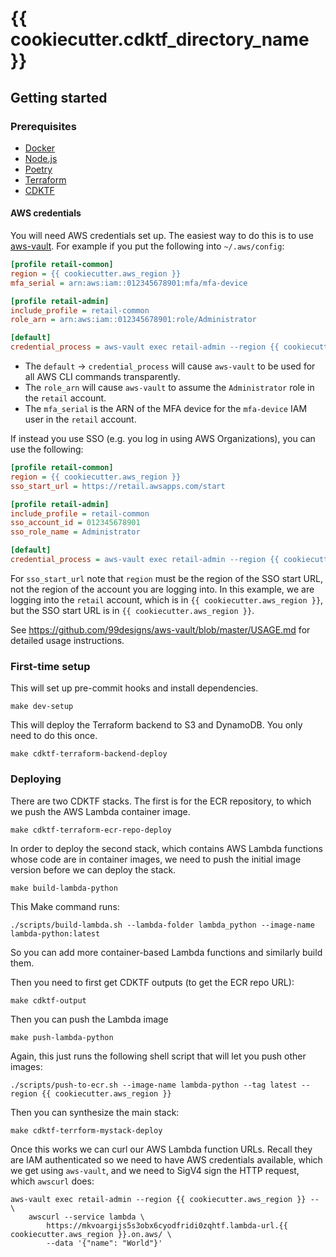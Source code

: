 # {{ cookiecutter.cdktf_directory_name }}

## Getting started

### Prerequisites

- [Docker](https://docs.docker.com/get-docker/)
- [Node.js](https://nodejs.org/en/download/package-manager/)
- [Poetry](https://python-poetry.org/docs/#installation)
- [Terraform](https://learn.hashicorp.com/tutorials/terraform/install-cli)
- [CDKTF](https://learn.hashicorp.com/tutorials/terraform/cdktf-install)

#### AWS credentials

You will need AWS credentials set up. The easiest way to do this is to
use [aws-vault](https://github.com/99designs/aws-vault). For example if you put the following into `~/.aws/config`:

```ini
[profile retail-common]
region = {{ cookiecutter.aws_region }}
mfa_serial = arn:aws:iam::012345678901:mfa/mfa-device

[profile retail-admin]
include_profile = retail-common
role_arn = arn:aws:iam::012345678901:role/Administrator

[default]
credential_process = aws-vault exec retail-admin --region {{ cookiecutter.aws_region }} --json
```

- The `default` -> `credential_process` will cause `aws-vault` to be used for all AWS CLI commands transparently.
- The `role_arn` will cause `aws-vault` to assume the `Administrator` role in the `retail` account.
- The `mfa_serial` is the ARN of the MFA device for the `mfa-device` IAM user in the `retail` account.

If instead you use SSO (e.g. you log in using AWS Organizations), you can use the following:

```ini
[profile retail-common]
region = {{ cookiecutter.aws_region }}
sso_start_url = https://retail.awsapps.com/start

[profile retail-admin]
include_profile = retail-common
sso_account_id = 012345678901
sso_role_name = Administrator

[default]
credential_process = aws-vault exec retail-admin --region {{ cookiecutter.aws_region }} --json
```

For `sso_start_url` note that `region` must be the region of the SSO start URL, not the region of the account you are
logging into. In this example, we are logging into the `retail` account, which is in `{{ cookiecutter.aws_region }}`, but the SSO start URL
is in `{{ cookiecutter.aws_region }}`.

See https://github.com/99designs/aws-vault/blob/master/USAGE.md for detailed usage instructions.

### First-time setup

This will set up pre-commit hooks and install dependencies.

```shell
make dev-setup
```

This will deploy the Terraform backend to S3 and DynamoDB. You only need to do this once.

```shell
make cdktf-terraform-backend-deploy
```

### Deploying

There are two CDKTF stacks. The first is for the ECR repository, to which we push the AWS Lambda container image.

```shell
make cdktf-terraform-ecr-repo-deploy
```

In order to deploy the second stack, which contains AWS Lambda functions whose code are in container images, we
need to push the initial image version before we can deploy the stack.

```shell
make build-lambda-python
```

This Make command runs:

```shell
./scripts/build-lambda.sh --lambda-folder lambda_python --image-name lambda-python:latest
```

So you can add more container-based Lambda functions and similarly build them.

Then you need to first get CDKTF outputs (to get the ECR repo URL):

```shell
make cdktf-output
```

Then you can push the Lambda image

```shell
make push-lambda-python
```

Again, this just runs the following shell script that will let you push other images:

```shell
./scripts/push-to-ecr.sh --image-name lambda-python --tag latest --region {{ cookiecutter.aws_region }}
```

Then you can synthesize the main stack:

```shell
make cdktf-terrform-mystack-deploy
```

Once this works we can curl our AWS Lambda function URLs. Recall they are IAM authenticated so we need
to have AWS credentials available, which we get using `aws-vault`, and we need to SigV4 sign the HTTP
request, which `awscurl` does:

```shell
aws-vault exec retail-admin --region {{ cookiecutter.aws_region }} -- \
    awscurl --service lambda \
        https://mkvoargijs5s3obx6cyodfridi0zqhtf.lambda-url.{{ cookiecutter.aws_region }}.on.aws/ \
        --data '{"name": "World"}'
```
